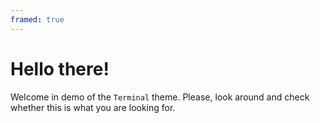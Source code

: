 ```yaml
---
framed: true
---
```


# Hello there!

Welcome in demo of the `Terminal` theme. Please, look around and check whether this is what you are looking for.